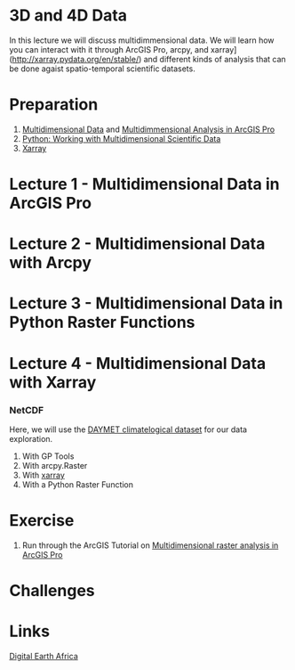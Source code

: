 # 3D and 4D Data
In this lecture we will discuss multidimmensional data. We will learn how you can interact with it through ArcGIS Pro, arcpy, and xarray](http://xarray.pydata.org/en/stable/) and different kinds of analysis that can be done agaist spatio-temporal scientific datasets.

# Preparation
1. [Multidimensional Data](https://www.esri.com/arcgis-blog/products/arcgis-pro/imagery/multidimensional-analysis-arcgis-pro/) and [Multidimmensional Analysis in ArcGIS Pro](https://youtu.be/qBACfb2sMo8)
2. [Python: Working with Multidimensional Scientific Data](https://www.esri.com/videos/watch?videoid=lqKYoiFlCJc)
3. [Xarray](https://www.youtube.com/watch?v=Dgr_d8iEWk4)

# Lecture 1 - Multidimensional Data in ArcGIS Pro

# Lecture 2 - Multidimensional Data with Arcpy

# Lecture 3 - Multidimensional Data in Python Raster Functions

# Lecture 4 - Multidimensional Data with Xarray

### NetCDF
Here, we will use the [DAYMET climatelogical dataset](https://thredds.daac.ornl.gov/thredds/catalog/ornldaac/1345/catalog.html) for our data exploration.

1. With GP Tools
2. With arcpy.Raster
3. With [xarray](http://xarray.pydata.org/en/stable/)
4. With a Python Raster Function


# Exercise
1. Run through the ArcGIS Tutorial on [Multidimensional raster analysis in ArcGIS Pro](https://doc.arcgis.com/en/imagery/workflows/tutorials/multidimensional-raster-analysis-in-arcgis-pro.htm?adumkts=product&adupro=ArcGIS_Image_Analyst&aduc=social&adum=external&utm_Source=social&aduca=Imagery&RemoteSensing&adulb=multiple&adusn=multiple&aduat=blog&sf_id=701f2000000rpWvAAI)

# Challenges


# Links
[Digital Earth Africa](https://www.africageoportal.com/pages/digital-earth-africa)

